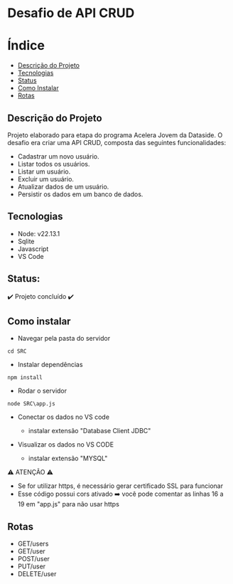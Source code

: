  # Desafio de API CRUD

# Índice 
* [Descrição do Projeto](#descrição-do-projeto)
* [Tecnologias](#tecnologias)
* [Status](#status)
* [Como Instalar](#como-instalar)
* [Rotas](#rotas)

## Descrição do Projeto
Projeto elaborado para etapa do programa Acelera Jovem da Dataside. O desafio era criar uma API CRUD, composta das seguintes funcionalidades:
- Cadastrar um novo usuário.
- Listar todos os usuários. 
- Listar um usuário.
- Excluir um usuário.
- Atualizar dados de um usuário.
- Persistir os dados em um banco de dados.
  
## Tecnologias

- Node: v22.13.1
- Sqlite
- Javascript
- VS Code

## Status:

:heavy_check_mark: Projeto concluído :heavy_check_mark:

## Como instalar

- Navegar pela pasta do servidor
```
cd SRC
```

- Instalar dependências
```
npm install
```

- Rodar o servidor
```
node SRC\app.js
```

- Conectar os dados no VS code

  * instalar extensão "Database Client JDBC"
  
- Visualizar os dados no VS CODE

  * instalar extensão "MYSQL"

:warning: ATENÇÃO :warning:

* Se for utilizar https, é necessário gerar certificado SSL para funcionar
* Esse código possui cors ativado
:arrow_right: você pode comentar as linhas 16 a 19 em "app.js" para não usar https

## Rotas

- GET/users
- GET/user
- POST/user
- PUT/user
- DELETE/user
